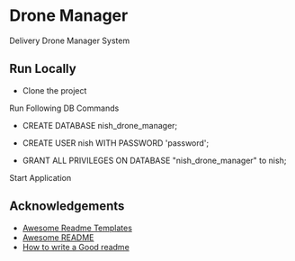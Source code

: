 
# Drone Manager

Delivery Drone Manager System



## Run Locally

* Clone the project

Run Following DB Commands

* CREATE DATABASE nish_drone_manager;

* CREATE USER nish WITH PASSWORD 'password';

* GRANT ALL PRIVILEGES ON DATABASE "nish_drone_manager" to nish;

Start Application



## Acknowledgements

- [Awesome Readme Templates](https://awesomeopensource.com/project/elangosundar/awesome-README-templates)
- [Awesome README](https://github.com/matiassingers/awesome-readme)
- [How to write a Good readme](https://bulldogjob.com/news/449-how-to-write-a-good-readme-for-your-github-project)

